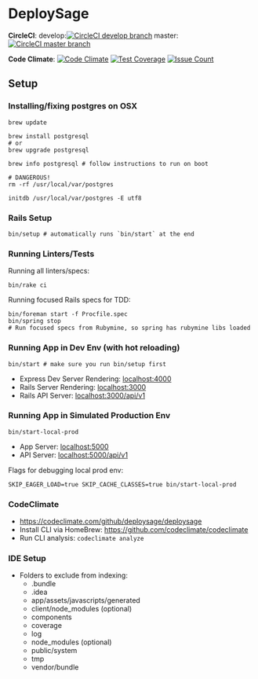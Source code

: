 # DeploySage


**CircleCI**:
develop:[![CircleCI develop branch](https://circleci.com/gh/deploysage/deploysage/tree/develop.png?circle-token=a57eb10766c67764175cabc928a7e4dca1b3538c)](https://circleci.com/gh/deploysage/deploysage/tree/develop)
master:[![CircleCI master branch](https://circleci.com/gh/deploysage/deploysage/tree/master.png?circle-token=a57eb10766c67764175cabc928a7e4dca1b3538c)](https://circleci.com/gh/deploysage/deploysage/tree/master)

**Code Climate**: [![Code Climate](https://codeclimate.com/github/deploysage/deploysage/badges/gpa.svg)](https://codeclimate.com/github/deploysage/deploysage)
[![Test Coverage](https://codeclimate.com/github/deploysage/deploysage/badges/coverage.svg)](https://codeclimate.com/github/deploysage/deploysage/coverage)
[![Issue Count](https://codeclimate.com/github/deploysage/deploysage/badges/issue_count.svg)](https://codeclimate.com/github/deploysage/deploysage)

## Setup

### Installing/fixing postgres on OSX

```
brew update

brew install postgresql
# or
brew upgrade postgresql

brew info postgresql # follow instructions to run on boot

# DANGEROUS!
rm -rf /usr/local/var/postgres

initdb /usr/local/var/postgres -E utf8
```

### Rails Setup

```
bin/setup # automatically runs `bin/start` at the end
```

### Running Linters/Tests

Running all linters/specs:
```
bin/rake ci
```

Running focused Rails specs for TDD:
```
bin/foreman start -f Procfile.spec
bin/spring stop
# Run focused specs from Rubymine, so spring has rubymine libs loaded
```


### Running App in Dev Env (with hot reloading)

```
bin/start # make sure you run bin/setup first
```

* Express Dev Server Rendering: [localhost:4000](http://localhost:4000)
* Rails Server Rendering: [localhost:3000](http://localhost:3000)
* Rails API Server: [localhost:3000/api/v1](http://localhost:3000/api/v1)

### Running App in Simulated Production Env

```
bin/start-local-prod
```

* App Server: [localhost:5000](http://localhost:5000)
* API Server: [localhost:5000/api/v1](http://localhost:5000/api/v1)

Flags for debugging local prod env:

```
SKIP_EAGER_LOAD=true SKIP_CACHE_CLASSES=true bin/start-local-prod
```

### CodeClimate

* https://codeclimate.com/github/deploysage/deploysage
* Install CLI via HomeBrew: https://github.com/codeclimate/codeclimate
* Run CLI analysis: `codeclimate analyze`

### IDE Setup

* Folders to exclude from indexing:
  * .bundle
  * .idea
  * app/assets/javascripts/generated
  * client/node_modules (optional)
  * components
  * coverage
  * log
  * node_modules (optional)
  * public/system
  * tmp
  * vendor/bundle
